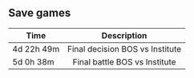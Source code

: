 ## Save games


| Time          | Description                             |
| ------------- |:---------------------------------------:|
| 4d 22h 49m    | Final decision BOS vs Institute         |
| 5d 0h 38m     | Final battle BOS vs Institute           |